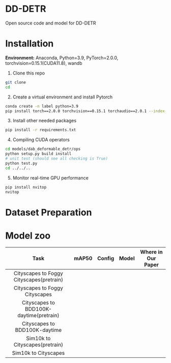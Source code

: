 # DD-DETR
Open source code and model for DD-DETR

# Installation
**Environment:** Anaconda, Python=3.9, PyTorch=2.0.0, torchvision=0.15.1(CUDA11.8), wandb
1. Clone this repo
```sh
git clone 
cd 
```
2. Create a virtual environment and install Pytorch
```sh
conda create -n label python=3.9 
pip install torch==2.0.0 torchvision==0.15.1 torchaudio==2.0.1 --index-url https://download.pytorch.org/whl/cu118 
```
3. Install other needed packages
```sh
pip install -r requirements.txt
```
4. Compiling CUDA operators
```sh
cd models/dab_deformable_detr/ops
python setup.py build install
# unit test (should see all checking is True)
python test.py
cd ../../..
```
5. Monitor real-time GPU performance
```sh
pip install nvitop
nvitop
```
   
# Dataset Preparation

# Model zoo
| Task                                     | mAP50 | Config | Model | Where in Our Paper |
|:----------------------------------------:|:-----:|:------:|:-----:|:------------------:|
| Cityscapes to Foggy Cityscapes(pretrain) |       |        |       |                    |
| Cityscapes to Foggy Cityscapes           |       |        |       |                    |
| Cityscapes to BDD100K-daytime(pretrain)  |       |        |       |                    |
| Cityscapes to BDD100K-daytime            |       |        |       |                    |
| Sim10k to Cityscapes(pretrain)           |       |        |       |                    |
| Sim10k to Cityscapes                     |       |        |       |                    |
